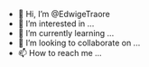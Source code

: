 - 👋 Hi, I’m @EdwigeTraore
- 👀 I’m interested in ...
- 🌱 I’m currently learning ...
- 💞️ I’m looking to collaborate on ...
- 📫 How to reach me ...

<!---
EdwigeTraore/EdwigeTraore is a ✨ special ✨ repository because its `README.md` (this file) appears on your GitHub profile.
You can click the Preview link to take a look at your changes.
--->

